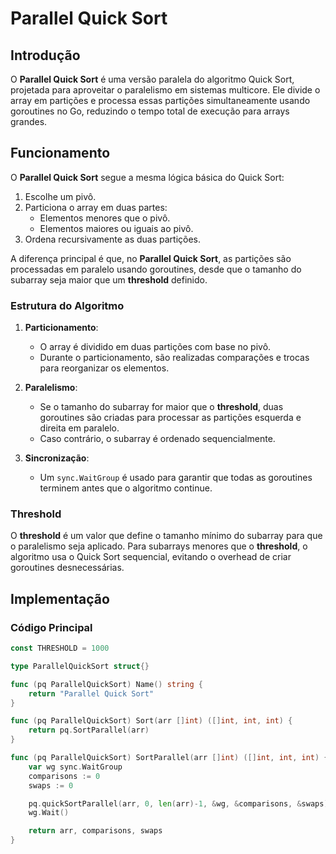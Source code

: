 # Parallel Quick Sort

## Introdução

O **Parallel Quick Sort** é uma versão paralela do algoritmo Quick Sort, projetada para aproveitar o paralelismo em sistemas multicore. Ele divide o array em partições e processa essas partições simultaneamente usando goroutines no Go, reduzindo o tempo total de execução para arrays grandes.

## Funcionamento

O **Parallel Quick Sort** segue a mesma lógica básica do Quick Sort:
1. Escolhe um pivô.
2. Particiona o array em duas partes:
   - Elementos menores que o pivô.
   - Elementos maiores ou iguais ao pivô.
3. Ordena recursivamente as duas partições.

A diferença principal é que, no **Parallel Quick Sort**, as partições são processadas em paralelo usando goroutines, desde que o tamanho do subarray seja maior que um **threshold** definido.

### Estrutura do Algoritmo

1. **Particionamento**:
   - O array é dividido em duas partições com base no pivô.
   - Durante o particionamento, são realizadas comparações e trocas para reorganizar os elementos.

2. **Paralelismo**:
   - Se o tamanho do subarray for maior que o **threshold**, duas goroutines são criadas para processar as partições esquerda e direita em paralelo.
   - Caso contrário, o subarray é ordenado sequencialmente.

3. **Sincronização**:
   - Um `sync.WaitGroup` é usado para garantir que todas as goroutines terminem antes que o algoritmo continue.

### Threshold

O **threshold** é um valor que define o tamanho mínimo do subarray para que o paralelismo seja aplicado. Para subarrays menores que o **threshold**, o algoritmo usa o Quick Sort sequencial, evitando o overhead de criar goroutines desnecessárias.

## Implementação

### Código Principal

```go
const THRESHOLD = 1000

type ParallelQuickSort struct{}

func (pq ParallelQuickSort) Name() string {
    return "Parallel Quick Sort"
}

func (pq ParallelQuickSort) Sort(arr []int) ([]int, int, int) {
    return pq.SortParallel(arr)
}

func (pq ParallelQuickSort) SortParallel(arr []int) ([]int, int, int) {
    var wg sync.WaitGroup
    comparisons := 0
    swaps := 0

    pq.quickSortParallel(arr, 0, len(arr)-1, &wg, &comparisons, &swaps)
    wg.Wait()

    return arr, comparisons, swaps
}